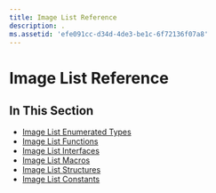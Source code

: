 ```yaml
---
title: Image List Reference
description: .
ms.assetid: 'efe091cc-d34d-4de3-be1c-6f72136f07a8'
---
```


# Image List Reference

## In This Section

-   [Image List Enumerated Types](bumper-image-lists-reference-enumerated-types.md)
-   [Image List Functions](bumper-image-lists-reference-functions.md)
-   [Image List Interfaces](bumper-image-lists-reference-interfaces.md)
-   [Image List Macros](bumper-image-lists-reference-macros.md)
-   [Image List Structures](bumper-image-lists-reference-structures.md)
-   [Image List Constants](image-list-constants.md)

 

 




